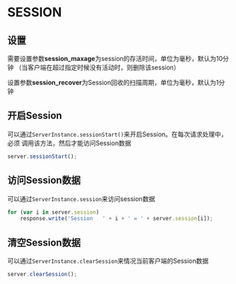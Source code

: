 # SESSION

## 设置

需要设置参数**session_maxage**为session的存活时间，单位为毫秒，默认为10分钟
（当客户端在超过指定时候没有活动时，则删除该session）

设置参数**session_recover**为Session回收的扫描周期，单位为毫秒，默认为1分钟


## 开启Session

可以通过`ServerInstance.sessionStart()`来开启Session。在每次请求处理中，必须
调用该方法，然后才能访问Session数据

```javascript
server.sessionStart();
```


## 访问Session数据

可以通过`ServerInstance.session`来访问session数据

```javascript
for (var i in server.session)
	response.write('Session   ' + i + ' = ' + server.session[i]);
```


## 清空Session数据

可以通过`ServerInstance.clearSession`来情况当前客户端的Session数据

```javascript
server.clearSession();
```

